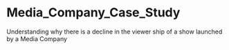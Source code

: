# Media_Company_Case_Study
Understanding why there is a decline in the viewer ship of a show launched by a Media Company
